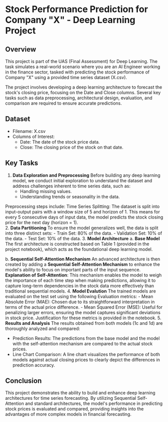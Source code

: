 # Stock Performance Prediction for Company "X" - Deep Learning Project

## Overview
This project is part of the UAS (Final Assessment) for Deep Learning. The task simulates a real-world scenario where you are an AI Engineer working in the finance sector, tasked with predicting the stock performance of Company "X" using a provided time series dataset (X.csv).

The project involves developing a deep learning architecture to forecast the stock's closing price, focusing on the Date and Close columns. Several key tasks such as data preprocessing, architectural design, evaluation, and comparison are required to ensure accurate predictions.

## Dataset
- Filename: X.csv
- Columns of Interest:
  - Date: The date of the stock price data.
  - Close: The closing price of the stock on that date.

## Key Tasks
1. **Data Exploration and Preprocessing**
Before building any deep learning model, we conduct initial exploration to understand the dataset and address challenges inherent to time series data, such as:
    - Handling missing values.
    - Understanding trends or seasonality in the data. <br>

Preprocessing steps include:
Time Series Splitting: The dataset is split into input-output pairs with a window size of 5 and horizon of 1. This means for every 5 consecutive days of input data, the model predicts the stock closing price for the next day (horizon = 1). <br>
2. **Data Partitioning**
To ensure the model generalizes well, the data is split into three distinct sets:
    - Train Set: 80% of the data.
    - Validation Set: 10% of the data.
    - Test Set: 10% of the data.
3. **Model Architecture**
    a. **Base Model**
The first architecture is constructed based on Table 1 (provided in the project notebook), which acts as the foundational deep learning model.

b. **Sequential Self-Attention Mechanism**
An advanced architecture is then created by adding a **Sequential Self-Attention Mechanism** to enhance the model's ability to focus on important parts of the input sequence.
  **Explanation of Self-Attention**: This mechanism enables the model to weigh the importance of each time step when making predictions, allowing it to capture long-term dependencies in the stock data more effectively than traditional sequential models.
4. **Model Evalution**
The trained models are evaluated on the test set using the following Evaluation metrics:
    - Mean Absolute Error (MAE): Chosen due to its straightforward interpretation in terms of the actual price difference.
    - Mean Squared Error (MSE): Useful for penalizing larger errors, ensuring the model captures significant deviations in stock price.
  Justification for these metrics is provided in the notebook.
5.  **Results and Analysis**
The results obtained from both models (1c and 1d) are thoroughly analyzed and compared:
  - Prediction Results: The predictions from the base model and the model with the self-attention mechanism are compared to the actual stock prices.
  - Line Chart Comparison: A line chart visualizes the performance of both models against actual closing prices to clearly depict the differences in prediction accuracy.

## Conclusion
This project demonstrates the ability to build and enhance deep learning architectures for time series forecasting. By utilizing Sequential Self-Attention and standard architectures, the model's performance in predicting stock prices is evaluated and compared, providing insights into the advantages of more complex models in financial forecasting.
